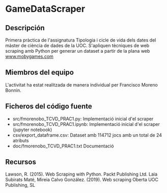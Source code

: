 # GameDataScraper

## Descripción
Primera pràctica de l'assignatura Tipologia i cicle de vida dels dates del màster de ciència de dades de la UOC. S'apliquen tècniques de web scraping amb Python per generar un dataset a partir de la plana web www.mobygames.com

## Miembros del equipo
L'activitat ha estat realitzada de manera individual per Francisco Moreno Bonnin.

## Ficheros del código fuente
* src/fmorenobo_TCVD_PRAC1.py: Implementació inicial d'el scraper
* src/fmorenobo_TCVD_PRAC1.ipynb: Implementació inicial d'el scraper (jupyter notebook)
* csv/export_dataframe.csv: Dataset amb 114712 jocs amb un total de 24 atributs
* doc/fmorenobo_TCVD_PRAC1.txt Documentació

## Recursos
Lawson, R. (2015). Web Scraping with Python. Packt Publishing Ltd.
Laia Subirats Maté, Mireia Calvo González. (2019). Web scraping  Oberta UOC Publishing, SL
